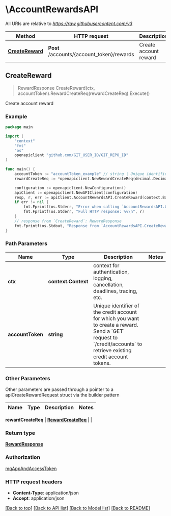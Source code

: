 # \AccountRewardsAPI

All URIs are relative to *https://raw.githubusercontent.com/v3*

Method | HTTP request | Description
------------- | ------------- | -------------
[**CreateReward**](AccountRewardsAPI.md#CreateReward) | **Post** /accounts/{account_token}/rewards | Create account reward



## CreateReward

> RewardResponse CreateReward(ctx, accountToken).RewardCreateReq(rewardCreateReq).Execute()

Create account reward



### Example

```go
package main

import (
	"context"
	"fmt"
	"os"
	openapiclient "github.com/GIT_USER_ID/GIT_REPO_ID"
)

func main() {
	accountToken := "accountToken_example" // string | Unique identifier of the credit account for which you want to create a reward.  Send a `GET` request to `/credit/accounts` to retrieve existing credit account tokens.
	rewardCreateReq := *openapiclient.NewRewardCreateReq(decimal.Decimal(123), openapiclient.CurrencyCode("USD"), "Description_example") // RewardCreateReq | 

	configuration := openapiclient.NewConfiguration()
	apiClient := openapiclient.NewAPIClient(configuration)
	resp, r, err := apiClient.AccountRewardsAPI.CreateReward(context.Background(), accountToken).RewardCreateReq(rewardCreateReq).Execute()
	if err != nil {
		fmt.Fprintf(os.Stderr, "Error when calling `AccountRewardsAPI.CreateReward``: %v\n", err)
		fmt.Fprintf(os.Stderr, "Full HTTP response: %v\n", r)
	}
	// response from `CreateReward`: RewardResponse
	fmt.Fprintf(os.Stdout, "Response from `AccountRewardsAPI.CreateReward`: %v\n", resp)
}
```

### Path Parameters


Name | Type | Description  | Notes
------------- | ------------- | ------------- | -------------
**ctx** | **context.Context** | context for authentication, logging, cancellation, deadlines, tracing, etc.
**accountToken** | **string** | Unique identifier of the credit account for which you want to create a reward.  Send a &#x60;GET&#x60; request to &#x60;/credit/accounts&#x60; to retrieve existing credit account tokens. | 

### Other Parameters

Other parameters are passed through a pointer to a apiCreateRewardRequest struct via the builder pattern


Name | Type | Description  | Notes
------------- | ------------- | ------------- | -------------

 **rewardCreateReq** | [**RewardCreateReq**](RewardCreateReq.md) |  | 

### Return type

[**RewardResponse**](RewardResponse.md)

### Authorization

[mqAppAndAccessToken](../README.md#mqAppAndAccessToken)

### HTTP request headers

- **Content-Type**: application/json
- **Accept**: application/json

[[Back to top]](#) [[Back to API list]](../README.md#documentation-for-api-endpoints)
[[Back to Model list]](../README.md#documentation-for-models)
[[Back to README]](../README.md)

